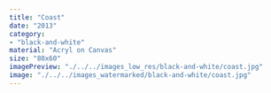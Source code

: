 ```yaml
---
title: "Coast"
date: "2013"
category: 
- "black-and-white"
material: "Acryl on Canvas"
size: "80x60"
imagePreview: "./../../images_low_res/black-and-white/coast.jpg"
image: "./../../images_watermarked/black-and-white/coast.jpg"
---
```

